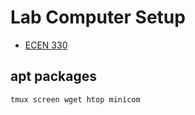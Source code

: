 # Lab Computer Setup

* [ECEN 330](ecen330.md)

## apt packages
```
tmux screen wget htop minicom
```
